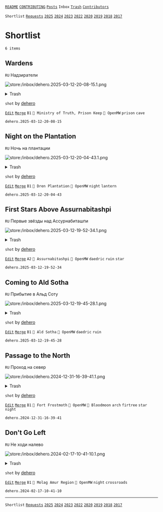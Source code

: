 [`README`](../../README.md) [`CONTRIBUTING`](../../CONTRIBUTING.md) [`Posts`](../posts/index.md) `Inbox` [`Trash`](../trash/index.md) [`Contributors`](../contributors.md)

`Shortlist` [`Requests`](requests.md) [`2025`](index.md) [`2024`](2024.md) [`2023`](2023.md) [`2022`](2022.md) [`2020`](2020.md) [`2019`](2019.md) [`2018`](2018.md) [`2017`](2017.md)

# Shortlist

`6 items`

## <span id="dehero.2025-03-12-20-08-15">Wardens</span>

`RU` Надзиратели

![store:/inbox/dehero.2025-03-12-20-08-15.1.png](../../assets/previews/inbox/dehero.2025-03-12-20-08-15.1.avif "dehero.2025-03-12-20-08-15.1")

<details>
<summary>Trash</summary>

![store:/inbox/dehero.2025-03-12-20-07-51.png](../../assets/previews/inbox/dehero.2025-03-12-20-07-51.avif "dehero.2025-03-12-20-07-51")
![store:/inbox/dehero.2025-03-12-20-08-15.png](../../assets/previews/inbox/dehero.2025-03-12-20-08-15.avif "dehero.2025-03-12-20-08-15")
</details>

`shot` by [dehero](../contributors.md#dehero)

[`Edit`](https://github.com/dehero/mwscr/issues/new?labels=post-editing&amp;template=post-editing.yml&amp;title=dehero.2025-03-12-20-08-15&amp;postContent=store%3A%2Finbox%2Fdehero.2025-03-12-20-08-15.1.png&amp;postTitle=Wardens&amp;postTitleRu=%D0%9D%D0%B0%D0%B4%D0%B7%D0%B8%D1%80%D0%B0%D1%82%D0%B5%D0%BB%D0%B8&amp;postAuthor=dehero&amp;postType=shot&amp;postEngine=OpenMW&amp;postAddon=&amp;postTags=prison+cave&amp;postLocation=Ministry+of+Truth%2C+Prison+Keep&amp;postMark=B1&amp;postViolation=&amp;postTrash=store%3A%2Finbox%2Fdehero.2025-03-12-20-07-51.png%0Astore%3A%2Finbox%2Fdehero.2025-03-12-20-08-15.png&amp;postRequest=) [`Merge`](https://github.com/dehero/mwscr/issues/new?labels=post-merging&amp;template=post-merging.yml&amp;title=dehero.2025-03-12-20-08-15&amp;mergeWithIds=) `B1` `📍 Ministry of Truth, Prison Keep` `🚀 OpenMW` `prison` `cave`

```
dehero.2025-03-12-20-08-15
```

## <span id="dehero.2025-03-12-20-04-43">Night on the Plantation</span>

`RU` Ночь на плантации

![store:/inbox/dehero.2025-03-12-20-04-43.1.png](../../assets/previews/inbox/dehero.2025-03-12-20-04-43.1.avif "dehero.2025-03-12-20-04-43.1")

<details>
<summary>Trash</summary>

![store:/inbox/dehero.2025-03-12-20-04-43.png](../../assets/previews/inbox/dehero.2025-03-12-20-04-43.avif "dehero.2025-03-12-20-04-43")
</details>

`shot` by [dehero](../contributors.md#dehero)

[`Edit`](https://github.com/dehero/mwscr/issues/new?labels=post-editing&amp;template=post-editing.yml&amp;title=dehero.2025-03-12-20-04-43&amp;postContent=store%3A%2Finbox%2Fdehero.2025-03-12-20-04-43.1.png&amp;postTitle=Night+on+the+Plantation&amp;postTitleRu=%D0%9D%D0%BE%D1%87%D1%8C+%D0%BD%D0%B0+%D0%BF%D0%BB%D0%B0%D0%BD%D1%82%D0%B0%D1%86%D0%B8%D0%B8&amp;postAuthor=dehero&amp;postType=shot&amp;postEngine=OpenMW&amp;postAddon=&amp;postTags=night+lantern&amp;postLocation=Dren+Plantation&amp;postMark=B1&amp;postViolation=&amp;postTrash=store%3A%2Finbox%2Fdehero.2025-03-12-20-04-43.png&amp;postRequest=) [`Merge`](https://github.com/dehero/mwscr/issues/new?labels=post-merging&amp;template=post-merging.yml&amp;title=dehero.2025-03-12-20-04-43&amp;mergeWithIds=) `B1` `📍 Dren Plantation` `🚀 OpenMW` `night` `lantern`

```
dehero.2025-03-12-20-04-43
```

## <span id="dehero.2025-03-12-19-52-34">First Stars Above Assurnabitashpi</span>

`RU` Первые звёзды над Ассурнабиташпи

![store:/inbox/dehero.2025-03-12-19-52-34.1.png](../../assets/previews/inbox/dehero.2025-03-12-19-52-34.1.avif "dehero.2025-03-12-19-52-34.1")

<details>
<summary>Trash</summary>

![store:/inbox/dehero.2025-03-12-19-52-34.png](../../assets/previews/inbox/dehero.2025-03-12-19-52-34.avif "dehero.2025-03-12-19-52-34")
</details>

`shot` by [dehero](../contributors.md#dehero)

[`Edit`](https://github.com/dehero/mwscr/issues/new?labels=post-editing&amp;template=post-editing.yml&amp;title=dehero.2025-03-12-19-52-34&amp;postContent=store%3A%2Finbox%2Fdehero.2025-03-12-19-52-34.1.png&amp;postTitle=First+Stars+Above+Assurnabitashpi&amp;postTitleRu=%D0%9F%D0%B5%D1%80%D0%B2%D1%8B%D0%B5+%D0%B7%D0%B2%D1%91%D0%B7%D0%B4%D1%8B+%D0%BD%D0%B0%D0%B4+%D0%90%D1%81%D1%81%D1%83%D1%80%D0%BD%D0%B0%D0%B1%D0%B8%D1%82%D0%B0%D1%88%D0%BF%D0%B8&amp;postAuthor=dehero&amp;postType=shot&amp;postEngine=OpenMW&amp;postAddon=&amp;postTags=daedric+ruin+star&amp;postLocation=Assurnabitashpi&amp;postMark=A2&amp;postViolation=&amp;postTrash=store%3A%2Finbox%2Fdehero.2025-03-12-19-52-34.png&amp;postRequest=) [`Merge`](https://github.com/dehero/mwscr/issues/new?labels=post-merging&amp;template=post-merging.yml&amp;title=dehero.2025-03-12-19-52-34&amp;mergeWithIds=) `A2` `📍 Assurnabitashpi` `🚀 OpenMW` `daedric` `ruin` `star`

```
dehero.2025-03-12-19-52-34
```

## <span id="dehero.2025-03-12-19-45-28">Coming to Ald Sotha</span>

`RU` Прибытие в Альд Соту

![store:/inbox/dehero.2025-03-12-19-45-28.1.png](../../assets/previews/inbox/dehero.2025-03-12-19-45-28.1.avif "dehero.2025-03-12-19-45-28.1")

<details>
<summary>Trash</summary>

![store:/inbox/dehero.2025-03-12-19-45-28.png](../../assets/previews/inbox/dehero.2025-03-12-19-45-28.avif "dehero.2025-03-12-19-45-28")
![store:/inbox/dehero.2025-03-12-19-44-59.png](../../assets/previews/inbox/dehero.2025-03-12-19-44-59.avif "dehero.2025-03-12-19-44-59")
</details>

`shot` by [dehero](../contributors.md#dehero)

[`Edit`](https://github.com/dehero/mwscr/issues/new?labels=post-editing&amp;template=post-editing.yml&amp;title=dehero.2025-03-12-19-45-28&amp;postContent=store%3A%2Finbox%2Fdehero.2025-03-12-19-45-28.1.png&amp;postTitle=Coming+to+Ald+Sotha&amp;postTitleRu=%D0%9F%D1%80%D0%B8%D0%B1%D1%8B%D1%82%D0%B8%D0%B5+%D0%B2+%D0%90%D0%BB%D1%8C%D0%B4+%D0%A1%D0%BE%D1%82%D1%83&amp;postAuthor=dehero&amp;postType=shot&amp;postEngine=OpenMW&amp;postAddon=&amp;postTags=daedric+ruin&amp;postLocation=Ald+Sotha&amp;postMark=B1&amp;postViolation=&amp;postTrash=store%3A%2Finbox%2Fdehero.2025-03-12-19-45-28.png%0Astore%3A%2Finbox%2Fdehero.2025-03-12-19-44-59.png&amp;postRequest=) [`Merge`](https://github.com/dehero/mwscr/issues/new?labels=post-merging&amp;template=post-merging.yml&amp;title=dehero.2025-03-12-19-45-28&amp;mergeWithIds=) `B1` `📍 Ald Sotha` `🚀 OpenMW` `daedric` `ruin`

```
dehero.2025-03-12-19-45-28
```

## <span id="dehero.2024-12-31-16-39-41">Passage to the North</span>

`RU` Проход на север

![store:/inbox/dehero.2024-12-31-16-39-41.1.png](../../assets/previews/inbox/dehero.2024-12-31-16-39-41.1.avif "dehero.2024-12-31-16-39-41.1")

<details>
<summary>Trash</summary>

![store:/inbox/dehero.2024-12-31-16-39-41.png](../../assets/previews/inbox/dehero.2024-12-31-16-39-41.avif "dehero.2024-12-31-16-39-41")
</details>

`shot` by [dehero](../contributors.md#dehero)

[`Edit`](https://github.com/dehero/mwscr/issues/new?labels=post-editing&amp;template=post-editing.yml&amp;title=dehero.2024-12-31-16-39-41&amp;postContent=store%3A%2Finbox%2Fdehero.2024-12-31-16-39-41.1.png&amp;postTitle=Passage+to+the+North&amp;postTitleRu=%D0%9F%D1%80%D0%BE%D1%85%D0%BE%D0%B4+%D0%BD%D0%B0+%D1%81%D0%B5%D0%B2%D0%B5%D1%80&amp;postAuthor=dehero&amp;postType=shot&amp;postEngine=OpenMW&amp;postAddon=Bloodmoon&amp;postTags=arch+firtree+star+night&amp;postLocation=Fort+Frostmoth&amp;postMark=B1&amp;postViolation=&amp;postTrash=store%3A%2Finbox%2Fdehero.2024-12-31-16-39-41.png&amp;postRequest=) [`Merge`](https://github.com/dehero/mwscr/issues/new?labels=post-merging&amp;template=post-merging.yml&amp;title=dehero.2024-12-31-16-39-41&amp;mergeWithIds=) `B1` `📍 Fort Frostmoth` `🚀 OpenMW` `🔗 Bloodmoon` `arch` `firtree` `star` `night`

```
dehero.2024-12-31-16-39-41
```

## <span id="dehero.2024-02-17-10-41-10">Don&#39;t Go Left</span>

`RU` Не ходи налево

![store:/inbox/dehero.2024-02-17-10-41-10.1.png](../../assets/previews/inbox/dehero.2024-02-17-10-41-10.1.avif "dehero.2024-02-17-10-41-10.1")

<details>
<summary>Trash</summary>

![store:/inbox/dehero.2024-02-17-10-41-10.png](../../assets/previews/inbox/dehero.2024-02-17-10-41-10.avif "dehero.2024-02-17-10-41-10")
</details>

`shot` by [dehero](../contributors.md#dehero)

[`Edit`](https://github.com/dehero/mwscr/issues/new?labels=post-editing&amp;template=post-editing.yml&amp;title=dehero.2024-02-17-10-41-10&amp;postContent=store%3A%2Finbox%2Fdehero.2024-02-17-10-41-10.1.png&amp;postTitle=Don%27t+Go+Left&amp;postTitleRu=%D0%9D%D0%B5+%D1%85%D0%BE%D0%B4%D0%B8+%D0%BD%D0%B0%D0%BB%D0%B5%D0%B2%D0%BE&amp;postAuthor=dehero&amp;postType=shot&amp;postEngine=OpenMW&amp;postAddon=&amp;postTags=night+crossroads&amp;postLocation=Molag+Amur+Region&amp;postMark=B1&amp;postViolation=&amp;postTrash=store%3A%2Finbox%2Fdehero.2024-02-17-10-41-10.png&amp;postRequest=) [`Merge`](https://github.com/dehero/mwscr/issues/new?labels=post-merging&amp;template=post-merging.yml&amp;title=dehero.2024-02-17-10-41-10&amp;mergeWithIds=) `B1` `📍 Molag Amur Region` `🚀 OpenMW` `night` `crossroads`

```
dehero.2024-02-17-10-41-10
```

---

`Shortlist` [`Requests`](requests.md) [`2025`](index.md) [`2024`](2024.md) [`2023`](2023.md) [`2022`](2022.md) [`2020`](2020.md) [`2019`](2019.md) [`2018`](2018.md) [`2017`](2017.md)
